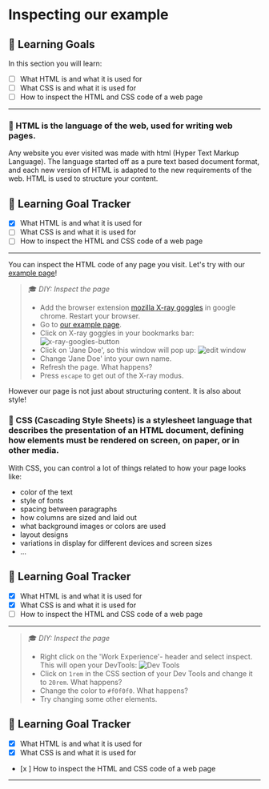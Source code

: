 # Inspecting our example

## 🎯 Learning Goals

In this section you will learn:

* [ ] What HTML is and what it is used for
* [ ] What CSS is and what it is used for
* [ ] How to inspect the HTML and CSS code of a web page

---

### 🌟 HTML is the language of the web, used for writing web pages.

Any website you ever visited was made with html (Hyper Text Markup Language). The language started off as a pure text based document format, and each new version of HTML is adapted to the new requirements of the web. HTML is used to structure your content.

## 🎯 Learning Goal Tracker
* [x] What HTML is and what it is used for
* [ ] What CSS is and what it is used for
* [ ] How to inspect the HTML and CSS code of a web page

---

You can inspect the HTML code of any page you visit. Let's try with our  [example page](https://serene-mcnulty-aa84b3.netlify.com/)!


> 🎓 _DIY: Inspect the page_
> * Add the browser extension [mozilla X-ray goggles](https://goggles.mozilla.org/) in google chrome. Restart your browser.
> * Go to [ our example page](https://serene-mcnulty-aa84b3.netlify.com/).
> * Click on X-ray goggles in your bookmarks bar:
> ![x-ray-googles-button](https://cd.sseu.re/Jane_Doe_2018-09-05_16-43-11.png)
> * Click on 'Jane Doe', so this window will pop up:
> ![edit window](https://cd.sseu.re/Jane_Doe_2018-09-05_16-45-34.png)
> * Change 'Jane Doe'  into your own name.
> * Refresh the page. What happens?
> * Press `escape` to get out of the X-ray modus.


However our page is not just about structuring content. It is also about style! 

### 🌟 CSS (Cascading Style Sheets) is a stylesheet language that describes the presentation of an HTML document, defining how elements must be rendered on screen, on paper, or in other media.

With CSS, you can control a lot of things related to how your page looks like:

+ color of the text
+ style of fonts
+ spacing between paragraphs
+ how columns are sized and laid out
+ what background images or colors are used
+ layout designs
+ variations in display for different devices and screen sizes
+ ...

## 🎯 Learning Goal Tracker
* [x] What HTML is and what it is used for
* [x] What CSS is and what it is used for
* [ ] How to inspect the HTML and CSS code of a web page

---

> 🎓 _DIY: Inspect the page_
> * Right click on the 'Work Experience'- header and select inspect. This will open your DevTools:
> ![Dev Tools](https://cd.sseu.re/Jane_Doe_2018-09-05_16-54-10.png)
> * Click on `1rem` in the CSS section of your Dev Tools and change it to `20rem`. What happens?
> * Change the color to `#f0f0f0`. What happens?
> * Try changing some other elements.

## 🎯 Learning Goal Tracker
* [x] What HTML is and what it is used for
* [x] What CSS is and what it is used for
* [x ] How to inspect the HTML and CSS code of a web page

---
